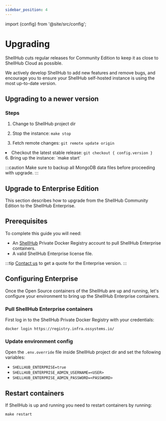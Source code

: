 ```yaml
---
sidebar_position: 4
---
```


import {config} from '@site/src/config';

# Upgrading

ShellHub cuts regular releases for Community Edition to keep it
as close to ShellHub Cloud as possible.

We actively develop ShellHub to add new features and remove bugs, and encourage you to ensure your ShellHub self-hosted instance is using the most up-to-date version.

## Upgrading to a newer version

### Steps

1. Change to ShellHub project dir

2. Stop the instance: `make stop`

3. Fetch remote changes: `git remote update origin`
<li>Checkout the latest stable release: <code>git checkout { config.version }</code></li>
6. Bring up the instance: `make start`

:::caution
Make sure to backup all MongoDB data files before proceeding with upgrade.
:::

## Upgrade to Enterprise Edition

This section describes how to upgrade from the ShellHub Community Edition to the ShellHub Enterprise.

## Prerequisites

To complete this guide you will need:

* An [ShellHub](https://ossystems.com.br) Private Docker Registry account
to pull ShellHub Enterprise containers.
* A valid ShellHub Enterprise license file.

:::tip
[Contact us](mailto:contact@shellhub.io) to get a quote for the Enterprise version.
:::

## Configuring Enterprise

Once the Open Source containers of the ShellHub are up and running, let's configure your environment
to bring up the ShellHub Enterprise containers.

### Pull ShellHub Enterprise containers

First log in to the ShellHub Private Docker Registry with your credentials:

```
docker login https://registry.infra.ossystems.io/
```

### Update environment config

Open the `.env.override` file inside ShellHub project dir and set the following variables:
 
* `SHELLHUB_ENTERPRISE=true`
* `SHELLHUB_ENTERPRISE_ADMIN_USERNAME=<USER>`
* `SHELLHUB_ENTERPRISE_ADMIN_PASSWORD=<PASSWORD>`

## Restart containers

If ShellHub is up and running you need to restart containers by running:

```
make restart
```
